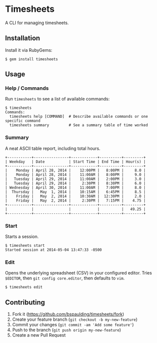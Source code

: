 # Timesheets

A CLI for managing timesheets.

## Installation

Install it via RubyGems:

    $ gem install timesheets

## Usage

### Help / Commands

Run `timesheets` to see a list of available commands:

    $ timesheets
    Commands:
      timesheets help [COMMAND]  # Describe available commands or one specific command
      timesheets summary         # See a summary table of time worked


### Summary

A neat ASCII table report, including total hours.

    +-----------+----------------+------------+----------+---------+
    | Weekday   | Date           | Start Time | End Time | Hour(s) |
    +-----------+----------------+------------+----------+---------+
    |    Monday | April 28, 2014 |    12:00PM |   8:00PM |     8.0 |
    |    Monday | April 28, 2014 |    11:00AM |   8:00PM |     9.0 |
    |   Tuesday | April 29, 2014 |    11:00AM |   2:00PM |     3.0 |
    |   Tuesday | April 29, 2014 |     2:30PM |   8:30PM |     6.0 |
    | Wednesday | April 30, 2014 |    11:00AM |   7:00PM |     8.0 |
    |  Thursday |   May  1, 2014 |    10:15AM |   6:45PM |     8.5 |
    |    Friday |   May  2, 2014 |    10:30AM |  12:30PM |     2.0 |
    |    Friday |   May  2, 2014 |     2:30PM |   7:15PM |    4.75 |
    +-----------+----------------+------------+----------+---------+
    |           |                |            |          |   49.25 |
    +-----------+----------------+------------+----------+---------+

### Start

Starts a session.

    $ timesheets start
    Started session at 2014-05-04 13:47:33 -0500

### Edit

Opens the underlying spreadsheet (CSV) in your configured editor. Tries `$EDITOR`, then `git config core.editor`, then defaults to `vim`.

    $ timesheets edit

## Contributing

1. Fork it (https://github.com/bspaulding/timesheets/fork)
2. Create your feature branch (`git checkout -b my-new-feature`)
3. Commit your changes (`git commit -am 'Add some feature'`)
4. Push to the branch (`git push origin my-new-feature`)
5. Create a new Pull Request
